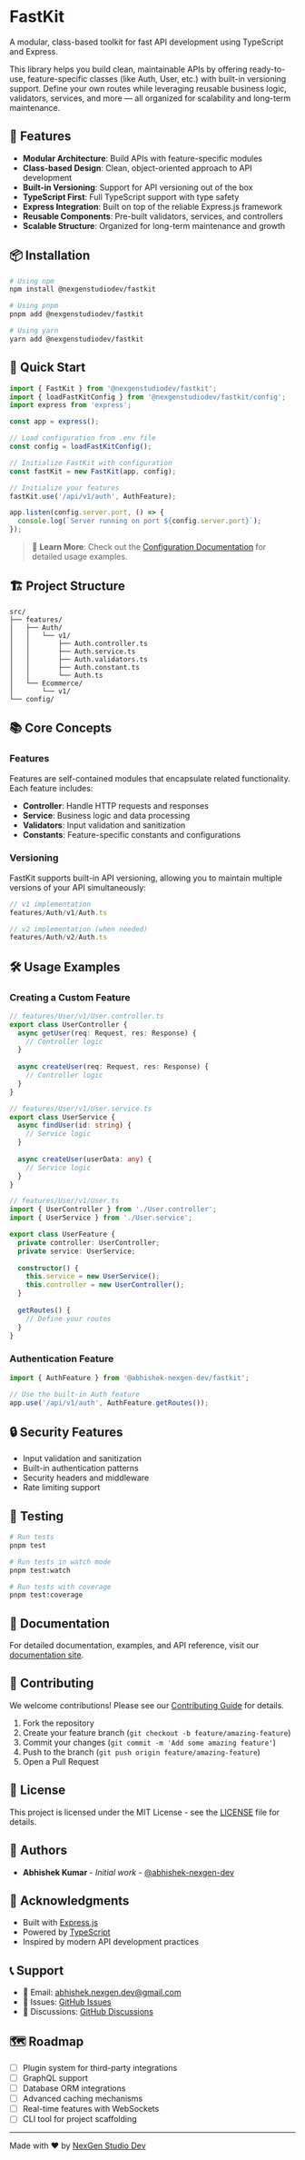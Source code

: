 # FastKit

A modular, class-based toolkit for fast API development using TypeScript and Express.

This library helps you build clean, maintainable APIs by offering ready-to-use, feature-specific classes (like Auth, User, etc.) with built-in versioning support. Define your own routes while leveraging reusable business logic, validators, services, and more — all organized for scalability and long-term maintenance.

## 🚀 Features

- **Modular Architecture**: Build APIs with feature-specific modules
- **Class-based Design**: Clean, object-oriented approach to API development
- **Built-in Versioning**: Support for API versioning out of the box
- **TypeScript First**: Full TypeScript support with type safety
- **Express Integration**: Built on top of the reliable Express.js framework
- **Reusable Components**: Pre-built validators, services, and controllers
- **Scalable Structure**: Organized for long-term maintenance and growth

## 📦 Installation

```bash
# Using npm
npm install @nexgenstudiodev/fastkit

# Using pnpm
pnpm add @nexgenstudiodev/fastkit

# Using yarn
yarn add @nexgenstudiodev/fastkit
```

## 🔧 Quick Start

```typescript
import { FastKit } from '@nexgenstudiodev/fastkit';
import { loadFastKitConfig } from '@nexgenstudiodev/fastkit/config';
import express from 'express';

const app = express();

// Load configuration from .env file
const config = loadFastKitConfig();

// Initialize FastKit with configuration
const fastKit = new FastKit(app, config);

// Initialize your features
fastKit.use('/api/v1/auth', AuthFeature);

app.listen(config.server.port, () => {
  console.log(`Server running on port ${config.server.port}`);
});

```



> 📖 **Learn More**: Check out the [Configuration Documentation](CONFIGURATION.md) for detailed usage examples.

## 🏗️ Project Structure

```
src/
├── features/
│   ├── Auth/
│   │   └── v1/
│   │       ├── Auth.controller.ts
│   │       ├── Auth.service.ts
│   │       ├── Auth.validators.ts
│   │       ├── Auth.constant.ts
│   │       └── Auth.ts
│   └── Ecommerce/
│       └── v1/
└── config/
```

## 📚 Core Concepts

### Features
Features are self-contained modules that encapsulate related functionality. Each feature includes:

- **Controller**: Handle HTTP requests and responses
- **Service**: Business logic and data processing
- **Validators**: Input validation and sanitization
- **Constants**: Feature-specific constants and configurations

### Versioning
FastKit supports built-in API versioning, allowing you to maintain multiple versions of your API simultaneously:

```typescript
// v1 implementation
features/Auth/v1/Auth.ts

// v2 implementation (when needed)
features/Auth/v2/Auth.ts
```

## 🛠️ Usage Examples

### Creating a Custom Feature

```typescript
// features/User/v1/User.controller.ts
export class UserController {
  async getUser(req: Request, res: Response) {
    // Controller logic
  }
  
  async createUser(req: Request, res: Response) {
    // Controller logic
  }
}

// features/User/v1/User.service.ts
export class UserService {
  async findUser(id: string) {
    // Service logic
  }
  
  async createUser(userData: any) {
    // Service logic
  }
}

// features/User/v1/User.ts
import { UserController } from './User.controller';
import { UserService } from './User.service';

export class UserFeature {
  private controller: UserController;
  private service: UserService;
  
  constructor() {
    this.service = new UserService();
    this.controller = new UserController();
  }
  
  getRoutes() {
    // Define your routes
  }
}
```

### Authentication Feature

```typescript
import { AuthFeature } from '@abhishek-nexgen-dev/fastkit';

// Use the built-in Auth feature
app.use('/api/v1/auth', AuthFeature.getRoutes());
```

## 🔒 Security Features

- Input validation and sanitization
- Built-in authentication patterns
- Security headers and middleware
- Rate limiting support

## 🧪 Testing

```bash
# Run tests
pnpm test

# Run tests in watch mode
pnpm test:watch

# Run tests with coverage
pnpm test:coverage
```

## 📖 Documentation

For detailed documentation, examples, and API reference, visit our [documentation site](https://github.com/NexGenStudioDev/FastKit#readme).

## 🤝 Contributing

We welcome contributions! Please see our [Contributing Guide](CONTRIBUTING.md) for details.

1. Fork the repository
2. Create your feature branch (`git checkout -b feature/amazing-feature`)
3. Commit your changes (`git commit -m 'Add some amazing feature'`)
4. Push to the branch (`git push origin feature/amazing-feature`)
5. Open a Pull Request

## 📄 License

This project is licensed under the MIT License - see the [LICENSE](LICENSE.md) file for details.

## 👥 Authors

- **Abhishek Kumar** - *Initial work* - [@abhishek-nexgen-dev](https://github.com/abhishek-nexgen-dev)

## 🙏 Acknowledgments

- Built with [Express.js](https://expressjs.com/)
- Powered by [TypeScript](https://www.typescriptlang.org/)
- Inspired by modern API development practices

## 📞 Support

- 📧 Email: abhishek.nexgen.dev@gmail.com
- 🐛 Issues: [GitHub Issues](https://github.com/NexGenStudioDev/FastKit/issues)
- 💬 Discussions: [GitHub Discussions](https://github.com/NexGenStudioDev/FastKit/discussions)

## 🗺️ Roadmap

- [ ] Plugin system for third-party integrations
- [ ] GraphQL support
- [ ] Database ORM integrations
- [ ] Advanced caching mechanisms
- [ ] Real-time features with WebSockets
- [ ] CLI tool for project scaffolding

---

Made with ❤️ by [NexGen Studio Dev](https://github.com/NexGenStudioDev)

